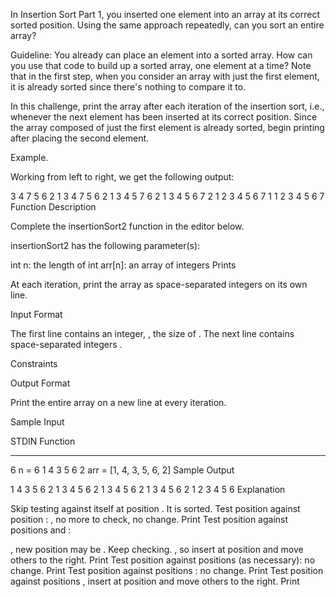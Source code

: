 In Insertion Sort Part 1, you inserted one element into an array at its correct sorted position. Using the same approach repeatedly, can you sort an entire array?

Guideline: You already can place an element into a sorted array. How can you use that code to build up a sorted array, one element at a time? Note that in the first step, when you consider an array with just the first element, it is already sorted since there's nothing to compare it to.

In this challenge, print the array after each iteration of the insertion sort, i.e., whenever the next element has been inserted at its correct position. Since the array composed of just the first element is already sorted, begin printing after placing the second element.

Example.



Working from left to right, we get the following output:

3 4 7 5 6 2 1
3 4 7 5 6 2 1
3 4 5 7 6 2 1
3 4 5 6 7 2 1
2 3 4 5 6 7 1
1 2 3 4 5 6 7
Function Description

Complete the insertionSort2 function in the editor below.

insertionSort2 has the following parameter(s):

int n: the length of 
int arr[n]: an array of integers
Prints

At each iteration, print the array as space-separated integers on its own line.

Input Format

The first line contains an integer, , the size of .
The next line contains  space-separated integers .

Constraints



Output Format

Print the entire array on a new line at every iteration.

Sample Input

STDIN           Function
-----           --------
6               n = 6
1 4 3 5 6 2     arr = [1, 4, 3, 5, 6, 2]
Sample Output

1 4 3 5 6 2 
1 3 4 5 6 2 
1 3 4 5 6 2 
1 3 4 5 6 2 
1 2 3 4 5 6 
Explanation

Skip testing  against itself at position . It is sorted.
Test position  against position : , no more to check, no change.
Print 
Test position  against positions  and :

, new position may be . Keep checking.
, so insert  at position  and move others to the right.
Print 
Test position  against positions  (as necessary): no change.
Print 
Test position  against positions : no change.
Print 
Test position  against positions , insert  at position  and move others to the right.
Print 
